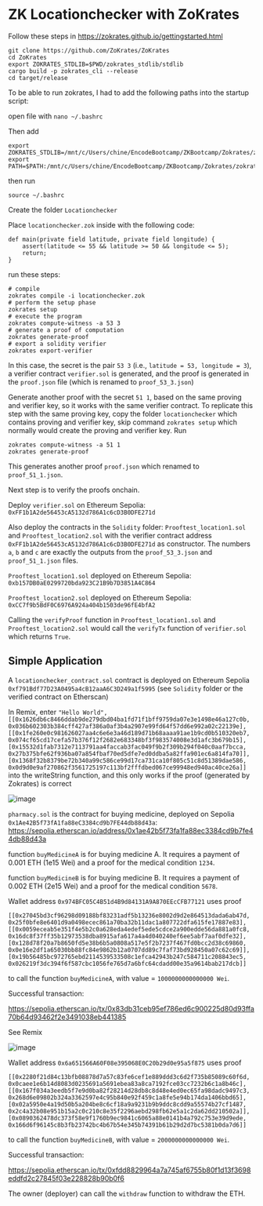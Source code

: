 # ZK Locationchecker with ZoKrates

Follow these steps in https://zokrates.github.io/gettingstarted.html

```
git clone https://github.com/ZoKrates/ZoKrates
cd ZoKrates
export ZOKRATES_STDLIB=$PWD/zokrates_stdlib/stdlib
cargo build -p zokrates_cli --release
cd target/release
```

To be able to run zokrates, I had to add the following paths into the startup script:

open file with `nano ~/.bashrc`

Then add 

```
export ZOKRATES_STDLIB=/mnt/c/Users/chine/EncodeBootcamp/ZKBootcamp/Zokrates/zokrates/zokrates_stdlib/stdlib
export PATH=$PATH:/mnt/c/Users/chine/EncodeBootcamp/ZKBootcamp/Zokrates/zokrates/target/release
```

then run 

`source ~/.bashrc`

Create the folder `Locationchecker`

Place `locationchecker.zok` inside with the following code:

```
def main(private field latitude, private field longitude) {
	assert(latitude <= 55 && latitude >= 50 && longitude <= 5);
	return;
}
```

run these steps:

```
# compile
zokrates compile -i locationchecker.zok
# perform the setup phase
zokrates setup
# execute the program
zokrates compute-witness -a 53 3
# generate a proof of computation
zokrates generate-proof
# export a solidity verifier
zokrates export-verifier
```

In this case, the secret is the pair `53 3` (i.e., `latitude = 53, longitude = 3`), a verifier contract `verifier.sol` is generated, and the proof is generated in the `proof.json` file (which is renamed to `proof_53_3.json`)

Generate another proof with the secret `51 1`, based on the same proving and verifier key, so it works with the same verifier contract. To replicate this step with the same proving key, copy the folder `locationchecker` which contains proving and verifier key, skip command `zokrates setup` which normally would create the proving and verifier key. Run

```
zokrates compute-witness -a 51 1
zokrates generate-proof
```

This generates another proof `proof.json` which renamed to `proof_51_1.json`.

Next step is to verify the proofs onchain.

Deploy `verifier.sol` on Ethereum Sepolia: `0xFF1b1A2de56453cA5132d786A1c6cD3B0DFE271d`

Also deploy the contracts in the `Solidity` folder: `Prooftest_location1.sol` and `Prooftest_location2.sol` with the verifier contract address `0xFF1b1A2de56453cA5132d786A1c6cD3B0DFE271d` as constructor. The numbers `a`, `b` and `c` are exactly the outputs from the `proof_53_3.json` and `proof_51_1.json` files.

`Prooftest_location1.sol` deployed on Ethereum Sepolia: `0xb157DB0aE0299720bda923C21B9b7D3851A4C864`

`Prooftest_location2.sol` deployed on Ethereum Sepolia: `0xCC7f9b5BdF0C6976A924a404b1503de96fE4bfA2`

Calling the `verifyProof` function in `Prooftest_location1.sol` and `Prooftest_location2.sol` would call the `verifyTx` function of `verifier.sol` which returns `True`.

## Simple Application

A `locationchecker_contract.sol` contract is deployed on Ethereum Sepolia `0xf791Bdf77D23A0495a4cB12aaA6C3D249a1f5995` (see `Solidity` folder or the verified contract on Etherscan)

In Remix, enter `"Hello World", [[0x1626db6c8466ddab9de279dbd04ba1fd71f1bff9759da07e3e1498e46a127c0b, 0x036b602303b384cff427af386a0af3b4a2907e99fd64f57dd6e992a02c22139e], [[0x1fe260e0c981626027aa4c6e6e3a46d189d71b68aaaa91ae1b9cd0b510320eb7, 0x074cf65cd17cefa57b376f12f2682e683348bf3f983574008e3d1afc3b679b15], [0x15532d1fab7312e7113791aa4faccab3fac049f9b2f309b294f040c0aaf7bcca, 0x27b375bfe62f936ba07a854fbaf70ed5dfe7ed0ddba5a82ffa901ec6a814fa70]], [0x1368f32b8379be72b340a99c586ce99d17ca731ca10f805c51c8d51389dae586, 0x0d9d0e9af270862f3561725197c113bf2fffdbed067ce99948ed940ac40ce26a]]` into the writeString function, and this only works if the proof (generated by Zokrates) is correct


![image](https://github.com/BigBangInfinity/Encode_ZKBootcamp_Homework/assets/37957341/3f2ce7fd-eb02-40e6-80b8-b7c1389c1edc)

`pharmacy.sol` is the contract for buying medicine, deployed on Sepolia `0x1Ae42B5f73fA1fa88eC3384cd9b7FE44db88d43a`:  https://sepolia.etherscan.io/address/0x1ae42b5f73fa1fa88ec3384cd9b7fe44db88d43a

function `buyMedicineA` is for buying medicine A. It requires a payment of 0.001 ETH (1e15 Wei) and a proof for the medical condition `1234`.

function `buyMedicineB` is for buying medicine B. It requires a payment of 0.002 ETH (2e15 Wei) and a proof for the medical condition `5678`.

Wallet address `0x974BFC05C4B51d4B9d84131A9A870EEcCFB77121` uses proof 

```
[[0x27045bd3cf96298d09188bf83231adf5b13236e8002d9d2e864513dada6ab47d, 0x25f0bfe8e6401d9a0498ecec861a70ba32b11dac1a807722dfa615fe17887e83],             [[0x0059eceab5e351f4e5b2c0a628eda4edef5ede5cdce2a900edde56da881a0fc8, 0x16dc8f37ff35b12973538dba8915afa617a4a4d040240ef6ee5abf7aaf0dfe32],
[0x128d78f20a7b8650fd5e38b6b5a0808a517e5f2b7237f467fd0bcc2d38c69860, 0x0e16e2df1a65030bb88fc84e9862b12a0707dd89c7faf73bd928450a07c62c69]],
[0x19b56485bc972765ebd2114539533508c1efca42943b247c584711c208843ec5, 0x026219f3dc394f6f587cbc1056fe765d7a6bfc64cdadd00e35a9614bab217dcb]]
```

to call the function `buyMedicineA`, with value = `1000000000000000 Wei`.

Successful transaction:

https://sepolia.etherscan.io/tx/0x83db31ceb95ef786ed6c900225d80d93ffa70b64d93462f2e3491038eb441385

See Remix

![image](https://github.com/BigBangInfinity/Encode_ZKBootcamp_Homework/assets/37957341/de198442-dc13-4d14-bda8-1816875c18f9)



Wallet address `0x6a651566A60F08e395068E0C20b29d0e95a5f875` uses proof 

```
[[0x2280f21d84c13bfb08878d7a57c83fe6cef1e889ddd3c6d2f735b85089c60f6d, 0x0caee1e6b14d8083d0235691a5691ebea83a8ca7192fce03cc7232b6c1a8b46c],             [[0x167f034a3eedb5f7e9d0ba82f28214d28db8c8d48e4ed0ec65fa98dadc9497c3, 0x268d6e09802b324a3362597e4c95b840e92f459c1a8fe5e94b174da1406bbd65],
[0x02a5950e4a19d50b5a204be8c6cf18a9a9231b9b9ddc8cdd9a55574b27cf1487, 0x2c4a32b08e951b15a2c0c210c8e35f2296aebd298fb62e5a1c2da62dd210502a]],
[0x0890362478dc373f58e9f1760b9ec9841c6065a88e0141b4a792c753e39d9ede, 0x166d6f96145c8b3fb23742bc4b67b54e345b74391b61b29d2d7bc5381b0da7d6]]
```

to call the function `buyMedicineB`, with value = `2000000000000000 Wei`.

Successful transaction:

https://sepolia.etherscan.io/tx/0xfdd8829964a7a745af6755b80f1d13f3698eddfd2c27845f03e228828b90b0f6

The owner (deployer) can call the `withdraw` function to withdraw the ETH.
